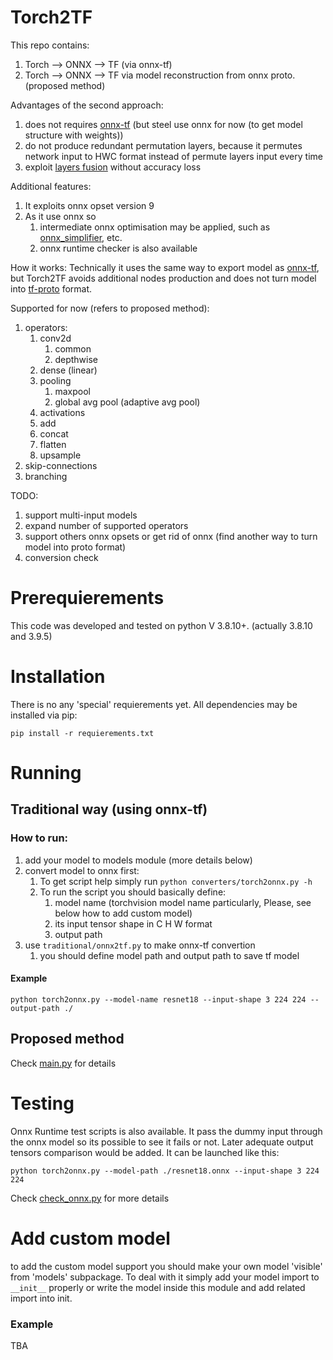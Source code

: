 # Torch2TF
This repo contains:
1) Torch --> ONNX --> TF (via onnx-tf) 
2) Torch --> ONNX --> TF via model reconstruction from onnx proto. (proposed method)

Advantages of the second approach:
1) does not requires [onnx-tf](https://github.com/onnx/onnx-tensorflow) (but steel use onnx for now (to get model structure with weights))
2) do not produce redundant permutation layers, because it permutes network input to HWC format
instead of permute layers input every time
3) exploit [layers fusion](https://pytorch.org/tutorials/recipes/fuse.html) without accuracy loss

Additional features:
1) It exploits onnx opset version 9
2) As it use onnx so 
   1) intermediate onnx optimisation may be applied, such as [onnx_simplifier](https://github.com/daquexian/onnx-simplifier), etc.
   2) onnx runtime checker is also available

How it works:
Technically it uses the same way to export model as [onnx-tf](https://github.com/onnx/onnx-tensorflow),
but Torch2TF avoids additional nodes production and does not turn model into [tf-proto](https://chromium.googlesource.com/external/github.com/tensorflow/tensorflow/+/r0.10/tensorflow/g3doc/how_tos/tool_developers/index.md) format.

Supported for now (refers to proposed method):
1) operators:
   1) conv2d
      1) common
      2) depthwise
   2) dense (linear)
   3) pooling
      1) maxpool
      2) global avg pool (adaptive avg pool)
   4) activations
   5) add
   6) concat
   7) flatten
   8) upsample
2) skip-connections
3) branching

TODO:
1) support multi-input models
2) expand number of supported operators
3) support others onnx opsets or get rid of onnx (find another way to turn model into proto format)
4) conversion check

# Prerequierements
This code was developed and tested on python V 3.8.10+.
(actually 3.8.10 and 3.9.5)

# Installation
There is no any 'special' requierements yet. All dependencies may be installed via pip:

```pip install -r requierements.txt```

# Running
## Traditional way (using onnx-tf)
### How to run:
1) add your model to models module (more details below)
2) convert model to onnx first:
   1) To get script help simply run ```python converters/torch2onnx.py -h```
   2) To run the script you should basically define:
      1) model name (torchvision model name particularly, Please, see below how to add custom model) 
      2) its input tensor shape in C H W format
      3) output path
3) use ```traditional/onnx2tf.py``` to make onnx-tf convertion 
   1) you should define model path and output path to save tf model
#### Example
```Shell
python torch2onnx.py --model-name resnet18 --input-shape 3 224 224 --output-path ./
```
## Proposed method
Check [main.py](main.py) for details

# Testing 
Onnx Runtime test scripts is also available. It pass the dummy input through the onnx model so its possible to see it fails or not.
Later adequate output tensors comparison would be added.
It can be launched like this:
```Shell
python torch2onnx.py --model-path ./resnet18.onnx --input-shape 3 224 224
```

Check [check_onnx.py](handlers/check_onnx.py) for more details
# Add custom model
to add the custom model support you should make your own model 'visible' from 'models' subpackage.
To deal with it simply add your model import to ```__init__``` properly or write the model inside this module and add related import into init.
### Example
TBA
